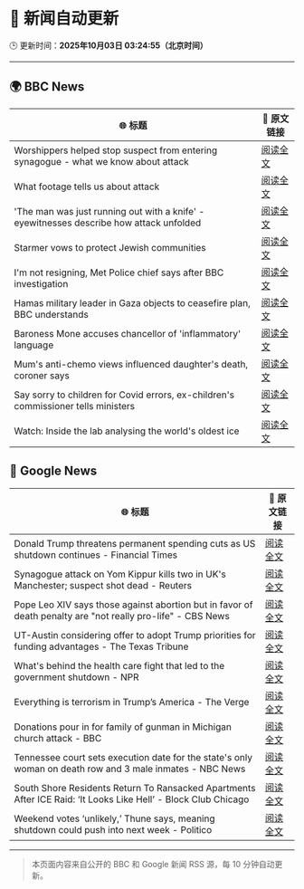 # 🧠 新闻自动更新

🕒 更新时间：**2025年10月03日 03:24:55（北京时间）**

---

## 🌍 BBC News

| 🌐 标题 | 🔗 原文链接 |
|--------|-------------|
| Worshippers helped stop suspect from entering synagogue - what we know about attack | [阅读全文](https://www.bbc.com/news/articles/cd63p1djgd7o?at_medium=RSS&at_campaign=rss) |
| What footage tells us about attack | [阅读全文](https://www.bbc.com/news/videos/cy4jegwzedxo?at_medium=RSS&at_campaign=rss) |
| 'The man was just running out with a knife' - eyewitnesses describe how attack unfolded | [阅读全文](https://www.bbc.com/news/articles/cn0rp05ykx7o?at_medium=RSS&at_campaign=rss) |
| Starmer vows to protect Jewish communities | [阅读全文](https://www.bbc.com/news/articles/czrpxgk6x68o?at_medium=RSS&at_campaign=rss) |
| I'm not resigning, Met Police chief says after BBC investigation | [阅读全文](https://www.bbc.com/news/articles/c7017p581lro?at_medium=RSS&at_campaign=rss) |
| Hamas military leader in Gaza objects to ceasefire plan, BBC understands | [阅读全文](https://www.bbc.com/news/articles/c708v2q5r09o?at_medium=RSS&at_campaign=rss) |
| Baroness Mone accuses chancellor of 'inflammatory' language | [阅读全文](https://www.bbc.com/news/articles/cd9y5nkxpzlo?at_medium=RSS&at_campaign=rss) |
| Mum's anti-chemo views influenced daughter's death, coroner says | [阅读全文](https://www.bbc.com/news/articles/c77dmp3jjepo?at_medium=RSS&at_campaign=rss) |
| Say sorry to children for Covid errors, ex-children's commissioner tells ministers | [阅读全文](https://www.bbc.com/news/articles/c05928mlz56o?at_medium=RSS&at_campaign=rss) |
| Watch: Inside the lab analysing the world's oldest ice | [阅读全文](https://www.bbc.com/news/videos/cgl1pl8699ko?at_medium=RSS&at_campaign=rss) |

## 📰 Google News

| 🌐 标题 | 🔗 原文链接 |
|--------|-------------|
| Donald Trump threatens permanent spending cuts as US shutdown continues - Financial Times | [阅读全文](https://news.google.com/rss/articles/CBMicEFVX3lxTE81U1REUTJtOC1OU1k0NWRFdjFaLS00bjI0dDN3SHc3VWl1Uzh4UW1lSk5rVW5sWEhHMDM4emFQTEVId2lOMGI5Y1ZSOU5nbmo1TEhSbXk2RV9IVXgzUHliQkZ2TW9rQ1FDYUNWSUYwYjk?oc=5) |
| Synagogue attack on Yom Kippur kills two in UK's Manchester; suspect shot dead - Reuters | [阅读全文](https://news.google.com/rss/articles/CBMiogFBVV95cUxNZjZ1XzZnS3JBUHNsOFZfdVV3MHYyRlpNWjRBMlFOWXVFRk1vOFZnNEM1N2tyYmpselhYcDNieXU1Z1EtRHlPSkNMSGFWbFUxdzdBY2tMWkVDZUw4b1liQWJ4endsUjViOHlqZmVMLXRGclZnT2ZaUVpXaExzVXFpeHBfXzg2Q3VFSWQ5TW1OUzNwNVE3Q1dmNU12b2c2QnVkdnc?oc=5) |
| Pope Leo XIV says those against abortion but in favor of death penalty are "not really pro-life" - CBS News | [阅读全文](https://news.google.com/rss/articles/CBMiekFVX3lxTFBJSkdINWZadHVmSUk5ZF9MQjc4NHpZZzBsenVPc2c1ZHZkTUVzZ01oZmI0NzFPMzVySkhXampINW56eDdtRDI4ZGNUc1Vua3ktWVduOHFiSXp2U0h0YU8tbk9hZy1rdkZaWmYxNnExeDRQcHM0YXZ6Y1BR0gF_QVVfeXFMUFJSSnN5Qkdfbld1bzFuRXIyM3hkYkZKUFAtWmpmOTNiMl9GcGNJejcwN2FGOEJMdmpDTDY3ZzlhYVpoSExYeFd4clhvTm9VUnRDNldkSDE5Umg0MDNSZU03azd4VnFLdXdjWDBOWDVyLWNLSnlXdXN1c196SDFucw?oc=5) |
| UT-Austin considering offer to adopt Trump priorities for funding advantages - The Texas Tribune | [阅读全文](https://news.google.com/rss/articles/CBMimAFBVV95cUxPajdMM0NpVkQ3UWN2WFgwdjdEWTRHb2NxeG5qM0VZbmNxbG04U011d21yR2JVZVhDMHFUckQ3aWQ1RDUtTmszbDk4OUFtVUN1ZFpIUHZDcFNFU2t2Q3hJallpRTlpRXYtOGlyTjlpU2NhaGhFQlo0Q2w4WGZtQTRrTkVsSXJVaWM4cnZHOWdFSDNTS0hXd013eA?oc=5) |
| What's behind the health care fight that led to the government shutdown - NPR | [阅读全文](https://news.google.com/rss/articles/CBMikAFBVV95cUxPRkh1Yy1hSWQ2SmRlM2lrdlRReFRaR3NzcU45Y1E5Y1NDcC1XZlp0a3F4bVMxQ05hdTRLZlYzSTlVdWg4cDRRc2lPckFsaEFlWFdpTTBJcUtobGtkUV9DLTJ5U1FjR3BvZk9lWUF5dW5PbWtiODNsdlBjOG9XRzRCcWNXVkRWQ0xEZ2k5UnBDNzA?oc=5) |
| Everything is terrorism in Trump’s America - The Verge | [阅读全文](https://news.google.com/rss/articles/CBMieEFVX3lxTE55REFyU0RGTDlqQzdEdU5yNVJkNDFaZkR2Y3czaC1IQ1AyWVV4QWpjQk94c0NhWno3S2Jqc24wdjNYVnotbUpSbl84WUZ1SDZJd2JwQlAyTUsxQkJFUDRzRjduNE1RNm16ZnVlNDRRalhMcVA1SGJGVQ?oc=5) |
| Donations pour in for family of gunman in Michigan church attack - BBC | [阅读全文](https://news.google.com/rss/articles/CBMiWkFVX3lxTE5NRU1uUWZsN2o1RlpoTEJUZUxhYVJIRnphdlk2dHAwSm5ObVlhNVJ1ME1Kcm9YTkJHSFZUWjBOdTJNei1IcEZoa25ibEFvaXd1WVVvYk1uNEtvUdIBX0FVX3lxTE0zb05WNEFiQTQxLWVBdzUwbkIzUW1nQXQ0UThOM1Y0M3ZjYlF4cC12Zjhpb0NiaUlkTTdpNllKbnFWbDk0SHNsbHUtamJhSTJ6QmFNRTNzb2tiVkFCUFFn?oc=5) |
| Tennessee court sets execution date for the state's only woman on death row and 3 male inmates - NBC News | [阅读全文](https://news.google.com/rss/articles/CBMiugFBVV95cUxNRHZWNXM0bTBmNzJOZVBpVFZ0bDktdWdxODd3Z3RKRmhSWGotTWJPQTBDUVJSUWwwSW8tblcxR1lXYm9FcmNqMEw2WGdaM2poRFMwcndZMV9RRWhmUXl5MTBtNFMtcG1oMXNrVVQyNmxRZ055MzZwZ1RsLU01N2k3YkFNeWNEYm00azE5NVJIa0w2NFZQYXo2M3dlWWdfOENMejZSUUVBN3F1a0w5bGIzWVFJaFNVc2Zha2fSAVZBVV95cUxQOEZGWXhyTHRzRFpqR2xsbEZnTGJ2dk9NU2RGNFEyVmZpTGdYV21ZY3Fzd0J1dVM5Rl9vYWVuM2kzRHQ1NkVwU0VxNjNTQkk5cHF6MlZPdw?oc=5) |
| South Shore Residents Return To Ransacked Apartments After ICE Raid: ‘It Looks Like Hell’ - Block Club Chicago | [阅读全文](https://news.google.com/rss/articles/CBMi2wFBVV95cUxPVUxRcTh1OUNRQWJ6N3VhaUZtbXRqUUxERFY5OTZXVXBMREp0c05fNnVCWTYya3o1dnRKYVlxUHNYanZ3UlRlNzdiQmR1bjhsQVRVTDh2ZVRfNWR3ZHJiQVFuREFrQlVQdkZmeGh3bjBBNkd6X1U1Wnk1V2haLW9VOXNrb3FiNm1SZ3Vvd1RvNGdWaS1objVfSWRDWU5DV3BYT3VOOXpULU9scnlyaVdKWWdIMDFiZmNyWnpQazM5dnFxVHB5UFVjQTFaMjR5SnJ2VzQyOUJwcEdJOXM?oc=5) |
| Weekend votes ‘unlikely,’ Thune says, meaning shutdown could push into next week - Politico | [阅读全文](https://news.google.com/rss/articles/CBMinAFBVV95cUxOZXZqZFlZSjNPZ2dvakZRb1lqYXMyVFdtdEFLRUNpWnVRUUZoOFhDbDFoa21HXzNkUU9vbnZQc3BaU0VGTlBGakQ1SXpNakN2U1BrNk0wRE9fYW9qdmVIWnZBZW5tYXJ6NVdaUTdjMUFfcy1aTDR6ZjY1dUVldVNOMWJkbkRpVkFtaVFvTjJ4RzhScno1YlZ4Y08zbG4?oc=5) |

---
> 本页面内容来自公开的 BBC 和 Google 新闻 RSS 源，每 10 分钟自动更新。